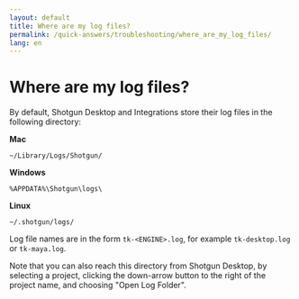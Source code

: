 ```yaml
---
layout: default
title: Where are my log files?
permalink: /quick-answers/troubleshooting/where_are_my_log_files/
lang: en
---
```


Where are my log files?
=====

By default, Shotgun Desktop and Integrations store their log files in the following directory:

**Mac**

`~/Library/Logs/Shotgun/`

**Windows**

`%APPDATA%\Shotgun\logs\`

**Linux**

`~/.shotgun/logs/`

Log file names are in the form `tk-<ENGINE>.log`, for example `tk-desktop.log` or `tk-maya.log`.

Note that you can also reach this directory from Shotgun Desktop, by selecting a project, clicking the down-arrow 
button to the right of the project name, and choosing "Open Log Folder".

